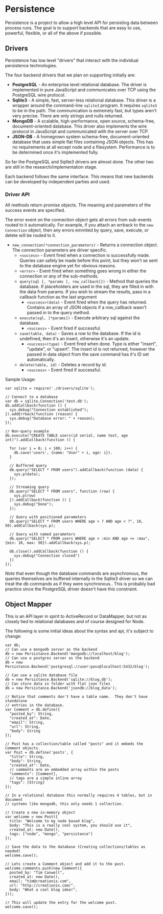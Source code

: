 # Persistence

Persistence is a project to allow a high level API for persisting data between process runs.  The goal is to support backends that are easy to use, powerful, flexible, or all of the above if possible.

## Drivers

Persistence has low level "drivers" that interact with the individual persistence technologies.

The four backend drivers that we plan on supporting initially are:

 - **PostgreSQL** - An enterprise level relational database.  The driver is implemented in pure JavaScript and communicates over TCP using the PostgreSQL wire protocol.
 - **Sqlite3** - A simple, fast, server-less relational database.  This driver is a wrapper around the command-line `sqlite3` program.  It requires `sqlite3` to be in the path.  The communication is extremely fast, but types aren't very precise.  There are only strings and nulls returned.
 - **MongoDB** - A scalable, high-performance, open source, schema-free, document-oriented database.  This driver also implements the wire protocol in JavaScript and communicated with the server over TCP.
 - **JSON-DB** - A homegrown system schema-free, document-oriented database that uses simple flat files containing JSON objects.  This has no requirements at all except node and a filesystem.  Performance is to be determined once it's implemented fully.
 
So far the PostgreSQL and Sqlite3 drivers are almost done.  The other two are still in the research/implementation stage.

Each backend follows the same interface.  This means that new backends can be developed by independent parties and used.

### Driver API

All methods return promise objects.  The meaning and parameters of the success events are specified.

The error event on the connection object gets all errors from sub-events routed to it automatically.  For example, if you attach an errback to the `new Connection` object, then any errors emmited by query, save, execute, or delete will be routed to it.

  - `new_connection(*connection_parameters)` - Returns a connection object. The connection parameters are driver specific.
    - `<success>` - Event fired when a connection is successfully made.  Queries can safely be made before this point, but they won't se sent to the database engine yet for obvious reasons.
    - `<error>` - Event fired when something goes wrong in either the connection or any of the sub-methods.
    - `query(sql [, *params [, row_callback]])` - Method that queries the database.  If placeholders are used in the sql, they are filled in with the data from params.  If you wish to stream the results, pass in a callback function as the last argument
      - `<success>(data)` - Event fired when the query has returned.  Contains an array of JSON objects if a row_callback wasn't passed in to the query method.
    - `execute(sql, [*params])` - Execute arbitrary sql against the database.
      - `<success>` - Event fired if successful.
    - `save(table, data)` - Saves a row to the database.  If the id is undefined, then it's an insert, otherwise it's an update.
      - `<success>(type)` - Event fired when done.  Type is either "insert", "update", or "upsert".  The insert id is not returned, however the passed in data object from the save command has it's ID set automatically.
    - `delete(table, id)` - Deletes a record by id.
      - `<success>` - Event fired if successful.

Sample Usage:

    var sqlite = require('./drivers/sqlite');
    
    // Connect to a database
    var db = sqlite.Connection('test.db');
    db.addCallback(function () {
      sys.debug("Connection established");
    }).addErrback(function (reason) {
      sys.debug("Database error: " + reason);
    });
    
    // Non-query example
    db.execute("CREATE TABLE users(id serial, name text, age int)").addCallback(function () {
      
      for (var i = 0; i < 100; i++) {
        db.save('users', {name: "User" + i, age: i}).
      }
      
      // Buffered query
      db.query("SELECT * FROM users").addCallback(function (data) {
        sys.p(data);
      });
      
      // Streaming query
      db.query("SELECT * FROM users", function (row) {
        sys.p(row)
      }).addCallback(function () {
        sys.debug("Done");
      });
      
      // Query with positioned parameters
      db.query("SELECT * FROM users WHERE age > ? AND age < ?", 18, 50).addCallback(sys.p);
      
      // Query with named parameters
      db.query("SELECT * FROM users WHERE age > :min AND age <= :max", {min: 18, max: 50}).addCallback(sys.p);
      
      db.close().addCallback(function () {
        sys.debug("Connection closed")
      })
    });
    

*Note* that even though the database commands are asynchronous, the queries themselves are buffered internally in the Sqlite3 driver so we can treat the db commands as if they were synchronous..  This is probably bad practice since the PostgreSQL driver doesn't have this constraint.

## Object Mapper

This is an API layer in spirit to ActiveRecord or DataMapper, but not as closely tied to relational databases and of course designed for Node.

The following is some initial ideas about the syntax and api, it's subject to change:

    var db;
    // Can use a mongodb server as the backend
    db = new Persistance.Backend('mongodb://localhost/blog');
    // Can use a postgres server as the backend
    db = new Persistance.Backend('postgresql://user:pass@localhost:5432/blog');

    // Can use a sqlite database file
    db = new Persistance.Backend('sqlite://blog.db');
    // Can store data in folder with flat json files
    db = new Persistance.Backend('jsondb://blog_data');

    // Notice that comments don't have a table name.  They don't have standalone
    // entries in the database.
    var Comment = db.define({
      "posted_by": String,
      "created_at": Date,
      "email": String,
      "url": String,
      "body": String
    });

    // Post has a collection/table called "posts" and it embeds the Comment objects.
    var Post = db.define('posts', {
      "title": String,
      "body": String,
      "created_at": Date,
      // comments are an embedded array within the posts
      "comments": [Comment],
      // tags are a simple inline array
      "tags": [String]
    });

    // In a relational database this normally requires 4 tables, but in document
    // systems like mongodb, this only needs 1 collection.

    // Create a new in-memory object
    var welcome = new Post({
      title: "Welcome to my node based blog",
      body: "This is a really cool system, you should use it",
      created_at: new Date(),
      tags: ["node", "mongo", "persistance"]
    });

    // Save the data to the database (Creating collections/tables as needed)
    welcome.save();

    // Lets create a Comment object and add it to the post.
    welcome.comments.push(new Comment({
      posted_by: "Tim Caswell",
      created_at: new Date(),
      email: "tim@creationix.com",
      url: "http://creationix.com/",
      body: "What a cool blog idea!",
    }));

    // This will update the entry for the welcome post.
    welcome.save();
